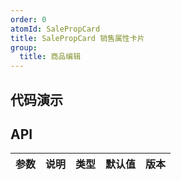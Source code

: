 ```yaml
---
order: 0
atomId: SalePropCard
title: SalePropCard 销售属性卡片
group:
  title: 商品编辑
---
```


## 代码演示

<code src="./_demos/basic.tsx" ></code>

<!-- <code src="./_demos/form-item.tsx" ></code> -->

## API

| 参数 | 说明 | 类型 | 默认值 | 版本 |
| ---- | ---- | ---- | ------ | ---- |

